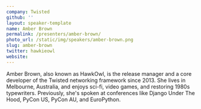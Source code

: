 ```yaml
---
company: Twisted
github: ''
layout: speaker-template
name: Amber Brown
permalink: /presenters/amber-brown/
photo_url: /static/img/speakers/amber-brown.png
slug: amber-brown
twitter: hawkieowl
website:
---
```


Amber Brown, also known as HawkOwl, is the release manager and a core developer of the Twisted networking framework since 2013. She lives in Melbourne, Australia, and enjoys sci-fi, video games, and restoring 1980s typewriters. Previously, she's spoken at conferences like Django Under The Hood, PyCon US, PyCon AU, and EuroPython.
